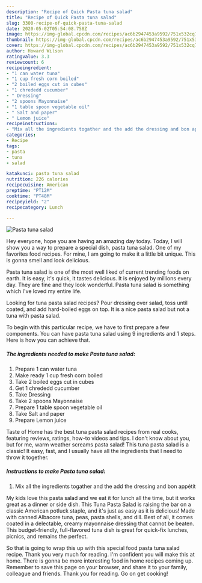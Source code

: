```yaml
---
description: "Recipe of Quick Pasta tuna salad"
title: "Recipe of Quick Pasta tuna salad"
slug: 3300-recipe-of-quick-pasta-tuna-salad
date: 2020-05-02T05:54:08.758Z
image: https://img-global.cpcdn.com/recipes/ac6b2947453a9592/751x532cq70/pasta-tuna-salad-recipe-main-photo.jpg
thumbnail: https://img-global.cpcdn.com/recipes/ac6b2947453a9592/751x532cq70/pasta-tuna-salad-recipe-main-photo.jpg
cover: https://img-global.cpcdn.com/recipes/ac6b2947453a9592/751x532cq70/pasta-tuna-salad-recipe-main-photo.jpg
author: Howard Wilson
ratingvalue: 3.3
reviewcount: 6
recipeingredient:
- "1 can water tuna"
- "1 cup fresh corn boiled"
- "2 boiled eggs cut in cubes"
- "1 chrededd cucumber"
- " Dressing"
- "2 spoons Mayonnaise"
- "1 table spoon vegetable oil"
- " Salt and paper"
- " Lemon juice"
recipeinstructions:
- "Mix all the ingredients togather and the add the dressing and bon appétit"
categories:
- Recipe
tags:
- pasta
- tuna
- salad

katakunci: pasta tuna salad 
nutrition: 226 calories
recipecuisine: American
preptime: "PT12M"
cooktime: "PT48M"
recipeyield: "2"
recipecategory: Lunch

---
```



![Pasta tuna salad](https://img-global.cpcdn.com/recipes/ac6b2947453a9592/751x532cq70/pasta-tuna-salad-recipe-main-photo.jpg)

Hey everyone, hope you are having an amazing day today. Today, I will show you a way to prepare a special dish, pasta tuna salad. One of my favorites food recipes. For mine, I am going to make it a little bit unique. This is gonna smell and look delicious.

Pasta tuna salad is one of the most well liked of current trending foods on earth. It is easy, it's quick, it tastes delicious. It is enjoyed by millions every day. They are fine and they look wonderful. Pasta tuna salad is something which I've loved my entire life.

Looking for tuna pasta salad recipes? Pour dressing over salad, toss until coated, and add hard-boiled eggs on top. It is a nice pasta salad but not a tuna with pasta salad.


To begin with this particular recipe, we have to first prepare a few components. You can have pasta tuna salad using 9 ingredients and 1 steps. Here is how you can achieve that.

<!--inarticleads1-->

##### The ingredients needed to make Pasta tuna salad:

1. Prepare 1 can water tuna
1. Make ready 1 cup fresh corn boiled
1. Take 2 boiled eggs cut in cubes
1. Get 1 chrededd cucumber
1. Take  Dressing
1. Take 2 spoons Mayonnaise
1. Prepare 1 table spoon vegetable oil
1. Take  Salt and paper
1. Prepare  Lemon juice


Taste of Home has the best tuna pasta salad recipes from real cooks, featuring reviews, ratings, how-to videos and tips. I don&#39;t know about you, but for me, warm weather screams pasta salad! This tuna pasta salad is a classic! It easy, fast, and I usually have all the ingredients that I need to throw it together. 

<!--inarticleads2-->

##### Instructions to make Pasta tuna salad:

1. Mix all the ingredients togather and the add the dressing and bon appétit


My kids love this pasta salad and we eat it for lunch all the time, but it works great as a dinner or side dish. This Tuna Pasta Salad is raising the bar on a classic American potluck staple, and it&#39;s just as easy as it is delicious! Made with canned Albacore tuna, peas, pasta shells, and dill. Best of all, it comes coated in a delectable, creamy mayonnaise dressing that cannot be beaten. This budget-friendly, full-flavored tuna dish is great for quick-fix lunches, picnics, and remains the perfect. 

So that is going to wrap this up with this special food pasta tuna salad recipe. Thank you very much for reading. I'm confident you will make this at home. There is gonna be more interesting food in home recipes coming up. Remember to save this page on your browser, and share it to your family, colleague and friends. Thank you for reading. Go on get cooking!
